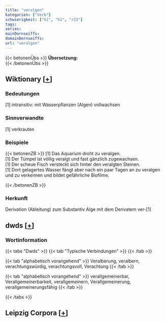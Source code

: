 ```yaml
---
title: "veralgen"
kategorien: ["Verb"]
schwierigkeit: ["k1", "h1", "r23"]
tags:
series:
mainDornseiffs:
domainDornseiffs:
url: "veralgen"
---
```


{{< betonenÜbs >}}
**Übersetzung:**  
{{< /betonenÜbs >}}

## Wiktionary [[+](https://de.wiktionary.org/wiki/veralgen)]

### Bedeutungen
[1] intransitiv: mit Wasserpflanzen (Algen) vollwachsen  

### Sinnverwandte
[1] verkrauten  

### Beispiele
{{< betonenZB >}}
[1] Das Aquarium droht zu veralgen.  
[1] Der Tümpel ist völlig veralgt und fast gänzlich zugewachsen.  
[1] Der scheue Fisch versteckt sich hinter den veralgten Steinen.  
[1] Dort gelagertes Wasser fängt aber nach ein paar Tagen an zu veralgen und zu verkeimen und bildet gefährliche Biofilme.  

{{< /betonenZB >}}
### Herkunft
Derivation (Ableitung) zum Substantiv Alge mit dem Derivatem ver-[1]  



## dwds [[+](https://www.dwds.de/wb/veralgen)]

### Wortinformation
{{< tabs "Dwds" >}}
{{< tab "Typische Verbindungen" >}}
{{< /tab >}}

{{< tab "alphabetisch vorangehend" >}}
Veralberung, veralbern, verachtungswürdig, verachtungsvoll, Verachtung
{{< /tab >}}

{{< tab "alphabetisch vorangehend" >}}
verallgemeinerbar, Verallgemeinerbarkeit, verallgemeinern, Verallgemeinerung, verallgemeinerungsfähig
{{< /tab >}}

{{< /tabs >}}

## Leipzig Corpora [[+](https://corpora.uni-leipzig.de/en/res?word=veralgen&corpusId=deu_newscrawl-public_2018)]


